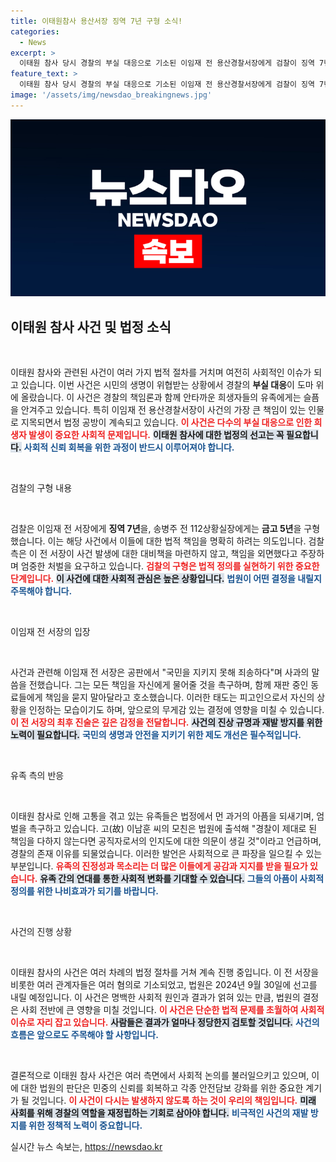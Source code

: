 ```yaml
---
title: 이태원참사 용산서장 징역 7년 구형 소식!
categories:
  - News
excerpt: >
  이태원 참사 당시 경찰의 부실 대응으로 기소된 이임재 전 용산경찰서장에게 검찰이 징역 7년을 구형했다. 이 전 서장은 국민을 지키지 못해 죄송하다고 고개 숙이며 모든 책임을 자신에게 돌렸다. 선고는 오는 9월 30일에 이루어진다.
feature_text: >
  이태원 참사 당시 경찰의 부실 대응으로 기소된 이임재 전 용산경찰서장에게 검찰이 징역 7년을 구형했다. 이 전 서장은 국민을 지키지 못해 죄송하다고 고개 숙이며 모든 책임을 자신에게 돌렸다. 선고는 오는 9월 30일에 이루어진다.
image: '/assets/img/newsdao_breakingnews.jpg'
---
```


<p><img src="/assets/img/newsdao_breakingnews.jpg" alt="firstkoreanews 속보" /></p>

<h2 data-ke-size="size26">이태원 참사 사건 및 법정 소식</h2>

<p data-ke-size="size16">&nbsp;</p>

<p>이태원 참사와 관련된 사건이 여러 가지 법적 절차를 거치며 여전히 사회적인 이슈가 되고 있습니다. 이번 사건은 시민의 생명이 위협받는 상황에서 경찰의 <b>부실 대응</b>이 도마 위에 올랐습니다. 이 사건은 경찰의 책임론과 함께 안타까운 희생자들의 유족에게는 슬픔을 안겨주고 있습니다. 특히 이임재 전 용산경찰서장이 사건의 가장 큰 책임이 있는 인물로 지목되면서 법정 공방이 계속되고 있습니다. <b><span style="color: #ee2323;">이 사건은 다수의 부실 대응으로 인한 희생자 발생이 중요한 사회적 문제입니다.</span></b> <b><span style="background-color: #21538527;">이태원 참사에 대한 법정의 선고는 꼭 필요합니다.</span></b> <b><span style="color: #1a5490;">사회적 신뢰 회복을 위한 과정이 반드시 이루어져야 합니다.</span></b></p>

<p data-ke-size="size16">&nbsp;</p>

<p>검찰의 구형 내용</p>

<p data-ke-size="size16">&nbsp;</p>

<p>검찰은 이임재 전 서장에게 <b>징역 7년</b>을, 송병주 전 112상황실장에게는 <b>금고 5년</b>을 구형했습니다. 이는 해당 사건에서 이들에 대한 법적 책임을 명확히 하려는 의도입니다. 검찰 측은 이 전 서장이 사건 발생에 대한 대비책을 마련하지 않고, 책임을 외면했다고 주장하며 엄중한 처벌을 요구하고 있습니다. <b><span style="color: #ee2323;">검찰의 구형은 법적 정의를 실현하기 위한 중요한 단계입니다.</span></b> <b><span style="background-color: #21538527;">이 사건에 대한 사회적 관심은 높은 상황입니다.</span></b> <b><span style="color: #1a5490;">법원이 어떤 결정을 내릴지 주목해야 합니다.</span></b></p>

<p data-ke-size="size16">&nbsp;</p>

<p>이임재 전 서장의 입장</p>

<p data-ke-size="size16">&nbsp;</p>

<p>사건과 관련해 이임재 전 서장은 공판에서 "국민을 지키지 못해 죄송하다"며 사과의 말씀을 전했습니다. 그는 모든 책임을 자신에게 물어줄 것을 촉구하며, 함께 재판 중인 동료들에게 책임을 묻지 말아달라고 호소했습니다. 이러한 태도는 피고인으로서 자신의 상황을 인정하는 모습이기도 하며, 앞으로의 무게감 있는 결정에 영향을 미칠 수 있습니다. <b><span style="color: #ee2323;">이 전 서장의 최후 진술은 깊은 감정을 전달합니다.</span></b> <b><span style="background-color: #21538527;">사건의 진상 규명과 재발 방지를 위한 노력이 필요합니다.</span></b> <b><span style="color: #1a5490;">국민의 생명과 안전을 지키기 위한 제도 개선은 필수적입니다.</span></b></p>

<p data-ke-size="size16">&nbsp;</p>

<p>유족 측의 반응</p>

<p data-ke-size="size16">&nbsp;</p>

<p>이태원 참사로 인해 고통을 겪고 있는 유족들은 법정에서 먼 과거의 아픔을 되새기며, 엄벌을 촉구하고 있습니다. 고(故) 이남훈 씨의 모친은 법원에 출석해 "경찰이 제대로 된 책임을 다하지 않는다면 공직자로서의 인지도에 대한 의문이 생길 것"이라고 언급하며, 경찰의 존재 이유를 되물었습니다. 이러한 발언은 사회적으로 큰 파장을 일으킬 수 있는 부분입니다. <b><span style="color: #ee2323;">유족의 진정성과 목소리는 더 많은 이들에게 공감과 지지를 받을 필요가 있습니다.</span></b> <b><span style="background-color: #21538527;">유족 간의 연대를 통한 사회적 변화를 기대할 수 있습니다.</span></b> <b><span style="color: #1a5490;">그들의 아픔이 사회적 정의를 위한 나비효과가 되기를 바랍니다.</span></b></p>

<p data-ke-size="size16">&nbsp;</p>

<p>사건의 진행 상황</p>

<p data-ke-size="size16">&nbsp;</p>

<p>이태원 참사의 사건은 여러 차례의 법정 절차를 거쳐 계속 진행 중입니다. 이 전 서장을 비롯한 여러 관계자들은 여러 혐의로 기소되었고, 법원은 2024년 9월 30일에 선고를 내릴 예정입니다. 이 사건은 명백한 사회적 원인과 결과가 얽혀 있는 만큼, 법원의 결정은 사회 전반에 큰 영향을 미칠 것입니다. <b><span style="color: #ee2323;">이 사건은 단순한 법적 문제를 초월하여 사회적 이슈로 자리 잡고 있습니다.</span></b> <b><span style="background-color: #21538527;">사람들은 결과가 얼마나 정당한지 검토할 것입니다.</span></b> <b><span style="color: #1a5490;">사건의 흐름은 앞으로도 주목해야 할 사항입니다.</span></b></p>

<p data-ke-size="size16">&nbsp;</p>

<p>결론적으로 이태원 참사 사건은 여러 측면에서 사회적 논의를 불러일으키고 있으며, 이에 대한 법원의 판단은 민중의 신뢰를 회복하고 각종 안전담보 강화를 위한 중요한 계기가 될 것입니다. <b><span style="color: #ee2323;">이 사건이 다시는 발생하지 않도록 하는 것이 우리의 책임입니다.</span></b> <b><span style="background-color: #21538527;">미래 사회를 위해 경찰의 역할을 재정립하는 기회로 삼아야 합니다.</span></b> <b><span style="color: #1a5490;">비극적인 사건의 재발 방지를 위한 정책적 노력이 중요합니다.</span></b></p>
실시간 뉴스 속보는, <a href="https://newsdao.kr" rel="dofollow">https://newsdao.kr</a>



